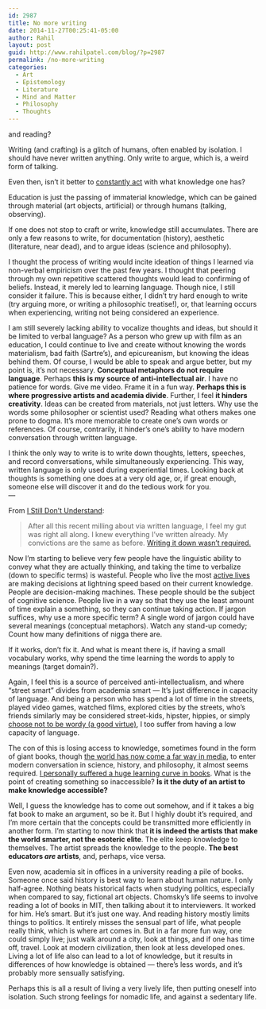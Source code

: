 ```yaml
---
id: 2987
title: No more writing
date: 2014-11-27T00:25:41-05:00
author: Rahil
layout: post
guid: http://www.rahilpatel.com/blog/?p=2987
permalink: /no-more-writing
categories:
  - Art
  - Epistemology
  - Literature
  - Mind and Matter
  - Philosophy
  - Thoughts
---
```

and reading?

Writing (and crafting) is a glitch of humans, often enabled by isolation. I should have never written anything. Only write to argue, which is, a weird form of talking.

Even then, isn&#8217;t it better to  [constantly act](http://www.rahilpatel.com/blog/constant-progressive-action-ethics "Constant Progressive Action Ethics") with what knowledge one has?

Education is just the passing of immaterial knowledge, which can be gained through material (art objects, artificial) or through humans (talking, observing).

If one does not stop to craft or write, knowledge still accumulates. There are only a few reasons to write, for documentation (history), aesthetic (literature, near dead), and to argue ideas (science and philosophy).

I thought the process of writing would incite ideation of things I learned via non-verbal empiricism over the past few years. I thought that peering through my own repetitive scattered thoughts would lead to confirming of beliefs. Instead, it merely led to learning language. Though nice, I still consider it failure. This is because either, I didn&#8217;t try hard enough to write (try arguing more, or writing a philosophic treatise!), or, that learning occurs when experiencing, writing not being considered an experience.

I am still severely lacking ability to vocalize thoughts and ideas, but should it be limited to verbal language? As a person who grew up with film as an education, I could continue to live and create without knowing the words materialism, bad faith (Sartre&#8217;s), and epicureanism, but knowing the ideas behind them. Of course, I would be able to speak and argue better, but my point is, it&#8217;s not necessary. **Conceptual metaphors do not require language**. Perhaps **this is my source of anti-intellectual air**. I have no patience for words. Give me video. Frame it in a fun way. **Perhaps this is where progressive artists and academia divide**. Further, I feel **it hinders creativity**. Ideas can be created from materials, not just letters. Why use the words some philosopher or scientist used? Reading what others makes one prone to dogma. It&#8217;s more memorable to create one&#8217;s own words or references. Of course, contrarily, it hinder&#8217;s one&#8217;s ability to have modern conversation through written language.

I think the only way to write is to write down thoughts, letters, speeches, and record conversations, while simultaneously experiencing. This way, written language is only used during experiential times. Looking back at thoughts is something one does at a very old age, or, if great enough, someone else will discover it and do the tedious work for you.  
&#8212;

From [I Still Don&#8217;t Understand](http://www.rahilpatel.com/blog/i-still-dont-understand "I Still Don’t Understand"):

> After all this recent milling about via written language, I feel my gut was right all along. I knew everything I&#8217;ve written already. My convictions are the same as before. [Writing it down wasn&#8217;t required.](http://www.rahilpatel.com/blog/no-more-writing "No more writing")

Now I&#8217;m starting to believe very few people have the linguistic ability to convey what they are actually thinking, and taking the time to verbalize (down to specific terms) is wasteful. People who live the most [active lives](http://www.rahilpatel.com/blog/i-think-of-dean-moriarty "I think of Dean Moriarty") are making decisions at lightning speed based on their current knowledge. People are decision-making machines. These people should be the subject of cognitive science. People live in a way so that they use the least amount of time explain a something, so they can continue taking action. If jargon suffices, why use a more specific term? A single word of jargon could have several meanings (conceptual metaphors). Watch any stand-up comedy; Count how many definitions of nigga there are.

If it works, don&#8217;t fix it. And what is meant there is, if having a small vocabulary works, why spend the time learning the words to apply to meanings (target domain?).

Again, I feel this is a source of perceived anti-intellectualism, and where &#8220;street smart&#8221; divides from academia smart &#8212; It&#8217;s just difference in capacity of language. And being a person who has spend a lot of time in the streets, played video games, watched films, explored cities by the streets, who&#8217;s friends similarly may be considered street-kids, hipster, hippies, or simply [choose not to be wordy (a good virtue)](http://www.rahilpatel.com/blog/conciseness-in-art), I too suffer from having a low capacity of language.

The con of this is losing access to knowledge, sometimes found in the form of giant books, though [the world has now come a far way in media](http://www.rahilpatel.com/blog/information-media-and-education "Information, Media, Education, and Power"), to enter modern conversation in science, history, and philosophy, it almost seems required. [I personally suffered a huge learning curve in books](http://www.rahilpatel.com/blog/a-personal-journey-through-books "A Personal Journey through Books"). What is the point of creating something so inaccessible? **Is it the duty of an artist to make knowledge accessible?**

Well, I guess the knowledge has to come out somehow, and if it takes a big fat book to make an argument, so be it. But I highly doubt it&#8217;s required, and I&#8217;m more certain that the concepts could be transmitted more efficiently in another form. I&#8217;m starting to now think that **it is indeed the artists that make the world smarter, not the esoteric elite**. The elite keep knowledge to themselves. The artist spreads the knowledge to the people. **The best educators _are_ artists**, and, perhaps, vice versa.

Even now, academia sit in offices in a university reading a pile of books. Someone once said history is best way to learn about human nature. I only half-agree. Nothing beats historical facts when studying politics, especially when compared to say, fictional art objects. Chomsky&#8217;s life seems to involve reading a lot of books in MIT, then talking about it to interviewers. It worked for him. He&#8217;s smart. But it&#8217;s just one way. And reading history mostly limits things to politics. It entirely misses the sensual part of life, what people really think, which is where art comes in. But in a far more fun way, one could simply live; just walk around a city, look at things, and if one has time off, travel. Look at modern civilization, then look at less developed ones. Living a lot of life also can lead to a lot of knowledge, but it results in differences of how knowledge is obtained &#8212; there&#8217;s less words, and it&#8217;s probably more sensually satisfying.

Perhaps this is all a result of living a very lively life, then putting oneself into isolation. Such strong feelings for nomadic life, and against a sedentary life.